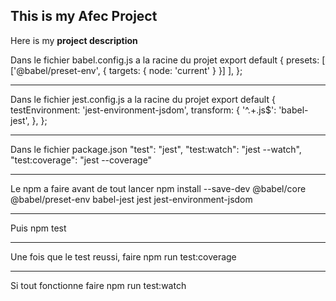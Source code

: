 ## This is my Afec Project
Here is my **project description**

Dans le fichier babel.config.js a la racine du projet
export default {
  presets: [
    ['@babel/preset-env', { targets: { node: 'current' } }]
  ],
};

------------------------------------------------------------------------------------------------------

Dans le fichier jest.config.js a la racine du projet 
export default {
  testEnvironment: 'jest-environment-jsdom',
  transform: {
    '^.+\.js$': 'babel-jest',
  },
};

------------------------------------------------------------------------------------------------------

Dans le fichier package.json
  "test": "jest",
    "test:watch": "jest --watch",
    "test:coverage": "jest --coverage"

------------------------------------------------------------------------------------------------------

Le npm a faire avant de tout lancer
npm install --save-dev @babel/core @babel/preset-env babel-jest jest jest-environment-jsdom

------------------------------------------------------------------------------------------------------

Puis npm test

------------------------------------------------------------------------------------------------------

Une fois que le test reussi, faire 
npm run test:coverage

------------------------------------------------------------------------------------------------------

Si tout fonctionne faire 
npm run test:watch